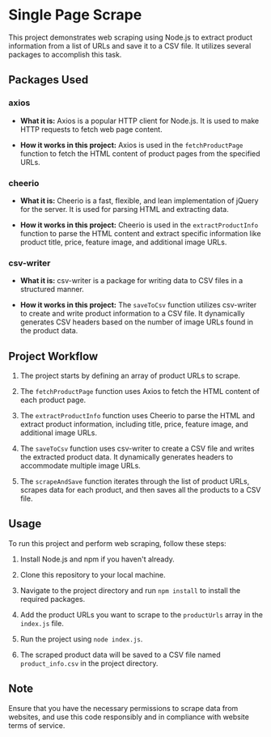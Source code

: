 # Single Page Scrape

This project demonstrates web scraping using Node.js to extract product information from a list of URLs and save it to a CSV file. It utilizes several packages to accomplish this task.

## Packages Used

### axios

- **What it is:** Axios is a popular HTTP client for Node.js. It is used to make HTTP requests to fetch web page content.

- **How it works in this project:** Axios is used in the `fetchProductPage` function to fetch the HTML content of product pages from the specified URLs.

### cheerio

- **What it is:** Cheerio is a fast, flexible, and lean implementation of jQuery for the server. It is used for parsing HTML and extracting data.

- **How it works in this project:** Cheerio is used in the `extractProductInfo` function to parse the HTML content and extract specific information like product title, price, feature image, and additional image URLs.

### csv-writer

- **What it is:** csv-writer is a package for writing data to CSV files in a structured manner.

- **How it works in this project:** The `saveToCsv` function utilizes csv-writer to create and write product information to a CSV file. It dynamically generates CSV headers based on the number of image URLs found in the product data.

## Project Workflow

1. The project starts by defining an array of product URLs to scrape.

2. The `fetchProductPage` function uses Axios to fetch the HTML content of each product page.

3. The `extractProductInfo` function uses Cheerio to parse the HTML and extract product information, including title, price, feature image, and additional image URLs.

4. The `saveToCsv` function uses csv-writer to create a CSV file and writes the extracted product data. It dynamically generates headers to accommodate multiple image URLs.

5. The `scrapeAndSave` function iterates through the list of product URLs, scrapes data for each product, and then saves all the products to a CSV file.

## Usage

To run this project and perform web scraping, follow these steps:

1. Install Node.js and npm if you haven't already.

2. Clone this repository to your local machine.

3. Navigate to the project directory and run `npm install` to install the required packages.

4. Add the product URLs you want to scrape to the `productUrls` array in the `index.js` file.

5. Run the project using `node index.js`.

6. The scraped product data will be saved to a CSV file named `product_info.csv` in the project directory.

## Note

Ensure that you have the necessary permissions to scrape data from websites, and use this code responsibly and in compliance with website terms of service.


